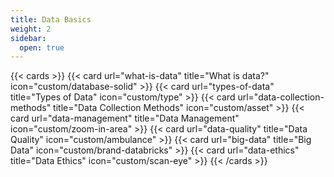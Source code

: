 ```yaml
---
title: Data Basics
weight: 2
sidebar:
  open: true
---
```




{{< cards >}}
  {{< card url="what-is-data" title="What is data?" icon="custom/database-solid" >}}
  {{< card url="types-of-data" title="Types of Data" icon="custom/type" >}}
  {{< card url="data-collection-methods" title="Data Collection Methods" icon="custom/asset" >}}
  {{< card url="data-management" title="Data Management" icon="custom/zoom-in-area" >}}
  {{< card url="data-quality" title="Data Quality" icon="custom/ambulance" >}}
  {{< card url="big-data" title="Big Data" icon="custom/brand-databricks" >}}
  {{< card url="data-ethics" title="Data Ethics" icon="custom/scan-eye" >}}
{{< /cards >}}